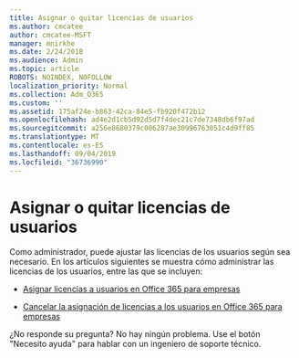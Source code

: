 ```yaml
---
title: Asignar o quitar licencias de usuarios
ms.author: cmcatee
author: cmcatee-MSFT
manager: mnirkhe
ms.date: 2/24/2018
ms.audience: Admin
ms.topic: article
ROBOTS: NOINDEX, NOFOLLOW
localization_priority: Normal
ms.collection: Adm_O365
ms.custom: ''
ms.assetid: 175af24e-b863-42ca-84e5-fb920f472b12
ms.openlocfilehash: ad4e2d1cb5d92d5d7f4dec21c7de7348db6f97ad
ms.sourcegitcommit: a256e8680379c006287ae30996763051c4d9ff85
ms.translationtype: MT
ms.contentlocale: es-ES
ms.lasthandoff: 09/04/2019
ms.locfileid: "36736990"
---
```

# <a name="assign-or-remove-users-licenses"></a>Asignar o quitar licencias de usuarios

Como administrador, puede ajustar las licencias de los usuarios según sea necesario. En los artículos siguientes se muestra cómo administrar las licencias de los usuarios, entre las que se incluyen:
  
- [Asignar licencias a usuarios en Office 365 para empresas](https://docs.microsoft.com//office365/admin/subscriptions-and-billing/assign-licenses-to-users)

- [Cancelar la asignación de licencias a los usuarios en Office 365 para empresas](https://docs.microsoft.com//office365/admin/subscriptions-and-billing/remove-licenses-from-users)

¿No responde su pregunta? No hay ningún problema. Use el botón "Necesito ayuda" para hablar con un ingeniero de soporte técnico.
